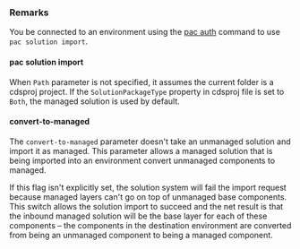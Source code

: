 ### Remarks

You be connected to an environment using the [pac auth](../auth.md) command to use `pac solution import`.

#### pac solution import

When `Path` parameter is not specified, it assumes the current folder is a cdsproj project. If the `SolutionPackageType` property in cdsproj file is set to `Both`, the managed solution is used by default.


#### convert-to-managed

The `convert-to-managed` parameter doesn't take an unmanaged solution and import it as managed. This parameter allows a managed solution that is being imported into an environment convert unmanaged components to managed. 

If this flag isn't explicitly set, the solution system will fail the import request because managed layers can't go on top of unmanaged base components. This switch allows the solution import to succeed and the net result is that the inbound managed solution will be the base layer for each of these components – the components in the destination environment are converted from being an unmanaged component to being a managed component.
